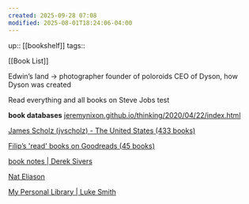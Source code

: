 ```yaml
---
created: 2025-09-28 07:08
modified: 2025-08-01T18:24:06-04:00
---
```

up:: [[bookshelf]]
tags::

[[Book List]]


Edwin’s land -> photographer founder of poloroids
CEO of Dyson, how Dyson was created

Read everything and all books on Steve Jobs
test

**book databases**
[jeremynixon.github.io/thinking/2020/04/22/index.html](https://jeremynixon.github.io/thinking/2020/04/22/index.html)

[James Scholz (jvscholz) - The United States (433 books)](https://www.goodreads.com/user/show/88361217-james-scholz)

[Filip’s 'read' books on Goodreads (45 books)](https://www.goodreads.com/review/list/62383788-filip?shelf=read)

[book notes | Derek Sivers](https://sive.rs/book)

[Nat Eliason](https://www.nateliason.com/notes)



[My Personal Library | Luke Smith](https://lukesmith.xyz/library/)


